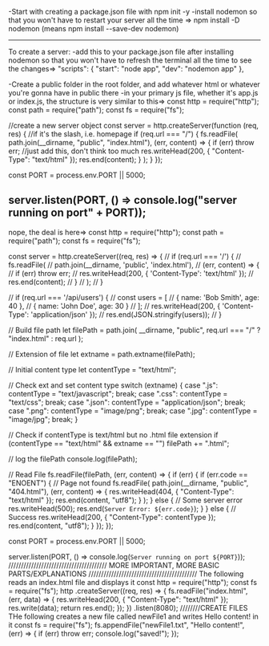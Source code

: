 -Start with creating a package.json file with npm init -y
-install nodemon so that you won't have to restart your server all the time => npm install -D nodemon (means npm install --save-dev nodemon)

---

To create a server:
-add this to your package.json file after installing nodemon so that you won't have to refresh the terminal all the time to see the changes=>
"scripts": {
"start": "node app",
"dev": "nodemon app"
},

-Create a public folder in the root folder, and add whatever html or whatever you're gonna have in public there
-in your primary js file, whether it's app.js or index.js, the structure is very similar to this=>
const http = require("http");
const path = require("path");
const fs = require("fs");

//create a new server object
const server = http.createServer(function (req, res) {
//if it's the slash, i.e. homepage
if (req.url === "/") {
fs.readFile(
path.join(\_\_dirname, "public", "index.html"),
(err, content) => {
if (err) throw err;
//just add this, don't think too much
res.writeHead(200, { "Content-Type": "text/html" });
res.end(content);
}
);
}
});

const PORT = process.env.PORT || 5000;

## server.listen(PORT, () => console.log("server running on port" + PORT));

nope, the deal is here=>
const http = require("http");
const path = require("path");
const fs = require("fs");

const server = http.createServer((req, res) => {
// if (req.url === '/') {
// fs.readFile(
// path.join(\_\_dirname, 'public', 'index.html'),
// (err, content) => {
// if (err) throw err;
// res.writeHead(200, { 'Content-Type': 'text/html' });
// res.end(content);
// }
// );
// }

// if (req.url === '/api/users') {
// const users = [
// { name: 'Bob Smith', age: 40 },
// { name: 'John Doe', age: 30 }
// ];
// res.writeHead(200, { 'Content-Type': 'application/json' });
// res.end(JSON.stringify(users));
// }

// Build file path
let filePath = path.join(
\_\_dirname,
"public",
req.url === "/" ? "index.html" : req.url
);

// Extension of file
let extname = path.extname(filePath);

// Initial content type
let contentType = "text/html";

// Check ext and set content type
switch (extname) {
case ".js":
contentType = "text/javascript";
break;
case ".css":
contentType = "text/css";
break;
case ".json":
contentType = "application/json";
break;
case ".png":
contentType = "image/png";
break;
case ".jpg":
contentType = "image/jpg";
break;
}

// Check if contentType is text/html but no .html file extension
if (contentType == "text/html" && extname == "") filePath += ".html";

// log the filePath
console.log(filePath);

// Read File
fs.readFile(filePath, (err, content) => {
if (err) {
if (err.code == "ENOENT") {
// Page not found
fs.readFile(
path.join(\_\_dirname, "public", "404.html"),
(err, content) => {
res.writeHead(404, { "Content-Type": "text/html" });
res.end(content, "utf8");
}
);
} else {
// Some server error
res.writeHead(500);
res.end(`Server Error: ${err.code}`);
}
} else {
// Success
res.writeHead(200, { "Content-Type": contentType });
res.end(content, "utf8");
}
});
});

const PORT = process.env.PORT || 5000;

server.listen(PORT, () => console.log(`Server running on port ${PORT}`));
///////////////////////////////////////
MORE IMPORTANT, MORE BASIC PARTS/EXPLANATIONS
///////////////////////////////////////////
The following reads an index.html file and displays it
const http = require("http");
const fs = require("fs");
http
.createServer((req, res) => {
fs.readFile("index.html", (err, data) => {
res.writeHead(200, { "Content-Type": "text/html" });
res.write(data);
return res.end();
});
})
.listen(8080);
////////CREATE FILES
THe following creates a new file called newFile1 and writes Hello content! in it
const fs = require("fs");
fs.appendFile("newFile1.txt", "Hello content!", (err) => {
if (err) throw err;
console.log("saved!");
});
